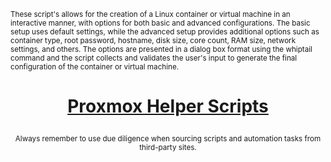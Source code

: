 <sub>These script's allows for the creation of a Linux container or virtual machine in an interactive manner, with options for both basic and advanced configurations. The basic setup uses default settings, while the advanced setup provides additional options such as container type, root password, hostname, disk size, core count, RAM size, network settings, and others. The options are presented in a dialog box format using the whiptail command and the script collects and validates the user's input to generate the final configuration of the container or virtual machine.</sub>

<h1><p align="center"><a href="https://tteck.github.io/Proxmox/">Proxmox Helper Scripts</a></p></h1>
<sub><div align="center"> Always remember to use due diligence when sourcing scripts and automation tasks from third-party sites. </div></sub>
